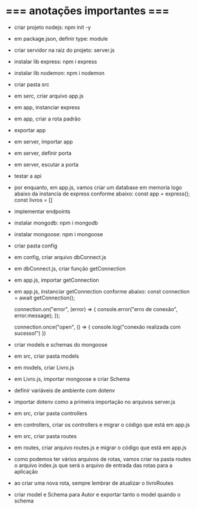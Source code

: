 # === anotações importantes ===

- criar projeto nodejs: npm init -y
- em package.json, definir type: module
- criar servidor na raiz do projeto: server.js
- instalar lib express: npm i express
- instalar lib nodemon: npm i nodemon
- criar pasta src
- em serc, criar arquivo app.js
- em app, instanciar express
- em app, criar a rota padrão
- exportar app
- em server, importar app
- em server, definir porta
- em server, escutar a porta
- testar a api
- por enquanto, em app.js, vamos criar um database em memoria logo abaixo da instancia de express conforme abaixo:
    const app = express();
    const livros = []
- implementar endpoints
- instalar mongodb: npm i mongodb
- instalar mongoose: npm i mongoose
- criar pasta config
- em config, criar arquivo dbConnect.js
- em dbConnect.js, criar função getConnection
- em app.js, importar getConnection
- em app.js, instanciar getConnection conforme abaixo:
    const connection = await getConnection();

    connection.on("error", (error) => {
        console.error("erro de conexão", error.message);
    });

    connection.once("open", () => {
        console.log("conexão realizada com sucesso!")
    })
- criar models e schemas do mongoose
- em src, criar pasta models
- em models, criar Livro.js
- em Livro.js, importar mongoose e criar Schema
- definir variáveis de ambiente com dotenv
- importar dotenv como a primeira importação no arquivos server.js
- em src, criar pasta controllers
- em controllers, criar os controllers e migrar o código que está em app.js
- em src, criar pasta routes
- em routes, criar arquivo routes.js e migrar o código que está em app.js
- como podemos ter vários arquivos de rotas, vamos criar na pasta routes o arquivo index.js que será o arquivo de entrada das rotas para a aplicação
- ao criar uma nova rota, sempre lembrar de atualizar o livroRoutes
- criar model e Schema para Autor e exportar tanto o model quando o schema